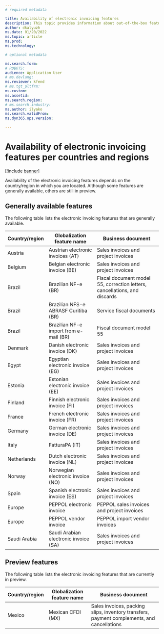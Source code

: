 ```yaml
---
# required metadata

title: Availability of electronic invoicing features
description: This topic provides information about out-of-the-box features per country and region.
author: dkalyuzh
ms.date: 01/20/2022
ms.topic: article
ms.prod: 
ms.technology: 

# optional metadata

ms.search.form: 
# ROBOTS: 
audience: Application User
# ms.devlang: 
ms.reviewer: kfend
# ms.tgt_pltfrm: 
ms.custom: 
ms.assetid: 
ms.search.region: 
# ms.search.industry: 
ms.author: ilyako
ms.search.validFrom: 
ms.dyn365.ops.version: 

---
```


# Availability of electronic invoicing features per countries and regions

[!include [banner](../includes/banner.md)]

Availability of the electronic invoicing features depends on the country/region in which you are located. Although some features are generally available, others are still in preview.

## Generally available features

The following table lists the electronic invoicing features that are generally available.

| Country/region      | Globalization feature name       | Business document                         |
|---------------------|----------------------------------|-------------------------------------------|
| Austria | Austrian electronic invoices (AT) | Sales invoices and project invoices |
| Belgium | Belgian electronic invoice (BE) | Sales invoices and project invoices |
| Brazil | Brazilian NF-e (BR)|Fiscal document model 55, correction letters, cancellations, and discards |
| Brazil | Brazilian NFS-e ABRASF Curitiba (BR)|Service fiscal documents |
| Brazil | Brazilian NF-e import from e-mail (BR) | Fiscal document model 55 |
| Denmark | Danish electronic invoice (DK) | Sales invoices and project invoices |
| Egypt | Egyptian electronic invoice (EG) | Sales invoices and project invoices |
| Estonia | Estonian electronic invoice (EE) | Sales invoices and project invoices |
| Finland | Finnish electronic invoice (FI) | Sales invoices and project invoices |
| France | French electronic invoice (FR) | Sales invoices and project invoices |
| Germany | German electronic invoice (DE) | Sales invoices and project invoices |
| Italy | FatturaPA (IT) | Sales invoices and project invoices |
| Netherlands | Dutch electronic invoice (NL) | Sales invoices and project invoices |
| Norway | Norwegian electronic invoice (NO) | Sales invoices and project invoices |
| Spain | Spanish electronic invoice (ES) | Sales invoices and project invoices |
| Europe | PEPPOL electronic invoice | PEPPOL sales invoices and project invoices |
| Europe | PEPPOL vendor invoice | PEPPOL import vendor invoices |
| Saudi Arabia | Saudi Arabian electronic invoice (SA) | Sales invoices and project invoices |


## Preview features

The following table lists the electronic invoicing features that are currently in preview.

| Country/region      | Globalization feature name        |Business document                         |
|---------------------|-----------------------------------|------------------------------------------|
| Mexico | Mexican CFDI (MX) | Sales invoices, packing slips, inventory transfers, payment complements, and cancellations |


